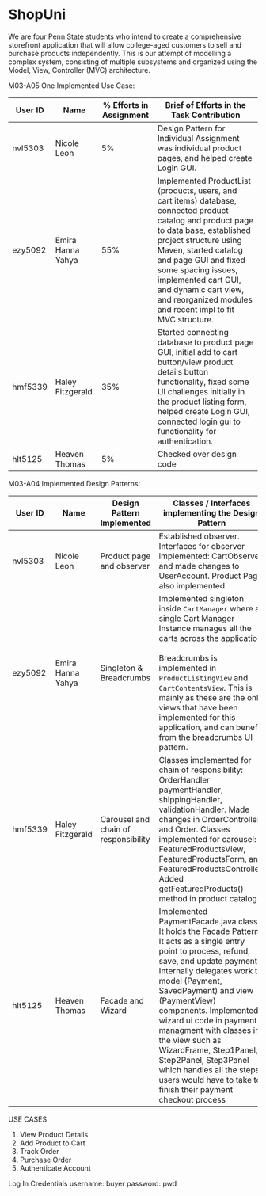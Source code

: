 # ShopUni

We are four Penn State students who intend to create a comprehensive storefront application that will allow college-aged customers to sell and purchase products independently. This is our attempt of modelling a complex system, consisting of multiple subsystems and organized using the Model, View, Controller (MVC) architecture.


M03-A05 One Implemented Use Case: 

| User ID | Name              | % Efforts in Assignment | Brief of Efforts in the Task Contribution                                                                                                                                                                                                                                                                                                      |
|---------|-------------------|-------------------------|------------------------------------------------------------------------------------------------------------------------------------------------------------------------------------------------------------------------------------------------------------------------------------------------------------------------------------------------|
| nvl5303 | Nicole Leon       | 5%                      | Design Pattern for Individual Assignment was individual product pages, and helped create Login GUI.                                                                                                                                                                                                                                            |
| ezy5092 | Emira Hanna Yahya | 55%                     | Implemented ProductList (products, users, and cart items) database, connected product catalog and product page to data base, established project structure using Maven, started catalog and page GUI and fixed some spacing issues, implemented cart GUI, and dynamic cart view, and reorganized modules and recent impl to fit MVC structure. |
| hmf5339 | Haley Fitzgerald  | 35%                     | Started connecting database to product page GUI, initial add to cart button/view product details button functionality, fixed some UI challenges initially in the product listing form, helped create Login GUI, connected login gui to functionality for authentication.                                                                       |
| hlt5125 | Heaven Thomas     | 5%                      | Checked over design code                                                                                                                                                                                                                                                                                                                       |

M03-A04 Implemented Design Patterns:

| User ID | Name              | Design Pattern Implemented           | Classes / Interfaces implementing the Design Pattern                                                                                                                                                                                                                                                                                                                                                                                                                           |
|---------|-------------------|--------------------------------------|--------------------------------------------------------------------------------------------------------------------------------------------------------------------------------------------------------------------------------------------------------------------------------------------------------------------------------------------------------------------------------------------------------------------------------------------------------------------------------|
| nvl5303 | Nicole Leon       | Product page and observer            | Established observer. Interfaces for observer implemented: CartObserver, and made changes to UserAccount. Product Page  also implemented.                                                                                                                                                                                                                                                                                                                                      |
| ezy5092 | Emira Hanna Yahya | Singleton & Breadcrumbs              | Implemented singleton inside <code>CartManager</code> where a single Cart Manager Instance manages all the carts across the application. <br/> <br/>Breadcrumbs is implemented in <code>ProductListingView</code> and <code>CartContentsView</code>. This is mainly as these are the only views that have been implemented for this application, and can benefit from the breadcrumbs UI pattern.                                                                              |
| hmf5339 | Haley Fitzgerald  | Carousel and chain of responsibility | Classes implemented for chain of responsibility: OrderHandler paymentHandler, shippingHandler, validationHandler. Made changes in OrderController and Order. Classes implemented for carousel: FeaturedProductsView, FeaturedProductsForm, and FeaturedProductsController. Added getFeaturedProducts() method in product catalog.                                                                                                                                              |
| hlt5125 | Heaven Thomas     | Facade and Wizard                    | Implemented PaymentFacade.java class: It holds the Facade Pattern. It acts as a single entry point to process, refund, save, and update payments. Internally delegates work to model (Payment, SavedPayment) and view (PaymentView) components. Implemented wizard ui code in payment managment with classes in the view such as WizardFrame, Step1Panel, Step2Panel, Step3Panel which handles all the steps users would have to take to finish their payment checkout process |

USE CASES
1. View Product Details
2. Add Product to Cart
3. Track Order
4. Purchase Order
5. Authenticate Account

Log In Credentials
username: buyer
password: pwd